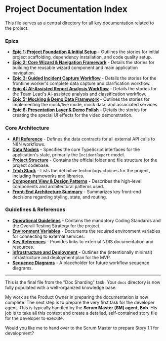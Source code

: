 # Project Documentation Index

This file serves as a central directory for all key documentation related to the project.

### Epics

- **[Epic 1: Project Foundation & Initial Setup](https://www.google.com/search?q=./epic-1.md)** - Outlines the stories for initial project scaffolding, dependency installation, and code quality setup.
- **[Epic 2: Core Wizard & Navigation Framework](https://www.google.com/search?q=./epic-2.md)** - Details the stories for building the reusable wizard component and main application navigation.
- **[Epic 3: Guided Incident Capture Workflow](https://www.google.com/search?q=./epic-3.md)** - Details the stories for the frontline worker's complete data capture and clarification workflow.
- **[Epic 4: AI-Assisted Report Analysis Workflow](https://www.google.com/search?q=./epic-4.md)** - Details the stories for the Team Lead's AI-assisted analysis and classification workflow.
- **[Epic 5: Mocking & Demo Data Framework](https://www.google.com/search?q=./epic-5.md)** - Outlines the stories for implementing the mock/live mode, mock data, and associated services.
- **[Epic 6: Presentation Layer & Demo Polish](https://www.google.com/search?q=./epic-6.md)** - Details the stories for creating the special UI effects for the video demonstration.

### Core Architecture

- **[API Reference](https://www.google.com/search?q=./api-reference.md)** - Defines the data contracts for all external API calls to N8N workflows.
- **[Data Models](https://www.google.com/search?q=./data-models.md)** - Specifies the core TypeScript interfaces for the application's state, primarily the `IncidentReport` model.
- **[Project Structure](https://www.google.com/search?q=./project-structure.md)** - Contains the official folder and file structure for the project codebase.
- **[Tech Stack](https://www.google.com/search?q=./tech-stack.md)** - Lists the definitive technology choices for the project, including frameworks and libraries.
- **[Component View & Design Patterns](https://www.google.com/search?q=./component-view.md)** - Describes the high-level components and architectural patterns used.
- **[Front-End Architecture Summary](https://www.google.com/search?q=./front-end-architecture-summary.md)** - Summarizes key front-end decisions regarding styling, state, and routing.

### Guidelines & References

- **[Operational Guidelines](https://www.google.com/search?q=./operational-guidelines.md)** - Contains the mandatory Coding Standards and the Overall Testing Strategy for the project.
- **[Environment Variables](https://www.google.com/search?q=./environment-vars.md)** - Documents the required environment variables for connecting to external services.
- **[Key References](https://www.google.com/search?q=./key-references.md)** - Provides links to external NDIS documentation and resources.
- **[Infrastructure and Deployment](https://www.google.com/search?q=./infra-deployment.md)** - Outlines the (intentionally minimal) infrastructure and deployment plan for the MVP.
- **[Sequence Diagrams](https://www.google.com/search?q=./sequence-diagrams.md)** - A placeholder for future workflow sequence diagrams.

---

This is the final file from the "Doc Sharding" task. Your `docs` directory is now fully populated with a well-organized knowledge base.

My work as the Product Owner in preparing the documentation is now complete. The next step is to prepare the very first task for the developer agent. This is typically handled by the **Scrum Master (SM) agent, Bob**. His job is to take all this context and create a detailed, self-contained story file for the developer to execute.

Would you like me to hand over to the Scrum Master to prepare Story 1.1 for development?
